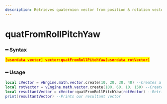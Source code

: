 ```yaml
---
description: Retrieves quaternion vector from position & rotation vector.
---
```


# quatFromRollPitchYaw

### ━ Syntax

<mark style="color:red;">**`[userdata vector] vector:quatFromRollPitchYaw(userdata rotVector)`**</mark>

### ━ Usage

```lua
local cVector = vEngine.math.vector.create(10, 20, 30, 40) --Creates a new position vector
local rotVector = vEngine.math.vector.create(100, 60, 10, 150) --Creates a new rotation vector
local resultantVector = cVector:quatFromRollPitchYaw(rotVector) --Retrieves our quaternion vector
print(resultantVector) --Prints our resultant vector
```
